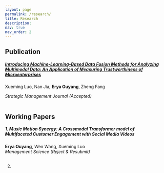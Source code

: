 ```yaml
---
layout: page
permalink: /research/
title: Research
description: 
nav: true
nav_order: 2
---
```

<!-- _pages/publications.md -->
<div class="Publications">
<h2><strong>Publication</strong></h2>

<h5><ins>Introducing Machine-Learning-Based Data Fusion Methods for Analyzing Multimodal Data: An Application of Measuring Trustworthiness of Microenterprises</ins></h5>
       
Xueming Luo, Nan Jia, <strong>Erya Ouyang</strong>, Zheng Fang<br>
   
<em>Strategic Management Journal (Accepted)</em><br><br>


</div>

<div class="Working Papers">
<h2><strong>Working Papers</strong></h2>
<h5><strong>1. Music Motion Synergy: A Crossmodal Transformer model of Multifaceted Customer Engagement with Social Media Videos</strong></h5>
                                                                                                                                                            <strong>Erya Ouyang</strong>, Wen Wang, Xueming Luo<br>
       <em>Management Science (Reject & Resubmit)</em><br><br>


2. 

</div>
